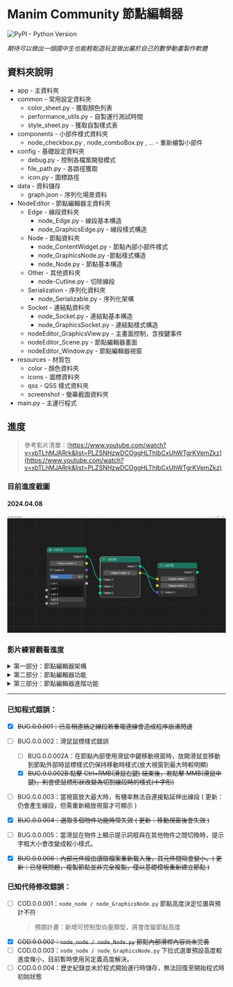 # Manim Community 節點編輯器
![PyPI - Python Version](https://img.shields.io/pypi/pyversions/Django)

_期待可以做出一個國中生也能輕鬆遊玩並做出屬於自己的數學動畫製作軟體_
## 資料夾說明
* app - 主資料夾
* common - 常用設定資料夾
  * color_sheet.py - 獲取顏色列表
  * performance_utils.py - 自製運行測試時間
  * style_sheet.py - 獲取自製樣式表
* components - 小部件樣式資料夾
  * node_checkbox.py , node_comboBox.py , ... -  重新繪製小部件
* config - 基礎設定資料夾
  * debug.py - 控制各檔案開發模式
  * file_path.py - 各路徑獲取
  * icon.py - 圖標路徑
* data - 資料儲存
  * graph.json - 序列化場景資料
* NodeEditor - 節點編輯器主資料夾
  * Edge - 線段資料夾
    * node_Edge.py - 線段基本構造
    * node_GraphicsEdge.py - 線段樣式構造
  * Node - 節點資料夾
    * node_ContentWidget.py - 節點內部小部件樣式
    * node_GraphicsNode.py -節點樣式構造
    * node_Node.py - 節點基本構造
  * Other - 其他資料夾
    * node-Cutline.py - 切除線段
  * Serialization - 序列化資料夾
    * node_Serializable.py - 序列化架構
  * Socket - 連結點資料夾
    * node_Socket.py - 連結點基本構造
    * node_GraphicsSocket.py - 連結點樣式構造
  * nodeEditor_GraphicsView.py - 主畫面控制，含按鍵事件
  * nodeEditor_Scene.py - 節點編輯器畫面
  * nodeEditor_Window.py - 節點編輯器視窗
* resources - 材質包
  * color - 顏色資料夾
  * icons - 圖標資料夾
  * qss - QSS 樣式資料夾
  * screenshot - 螢幕截圖資料夾
* main.py - 主運行程式

## 進度
> 參考影片清單：[https://www.youtube.com/watch?v=xbTLhMJARrk&list=PLZSNHzwDCOggHLThIbCxUhWTgrKVemZkz](https://www.youtube.com/watch?v=xbTLhMJARrk&list=PLZSNHzwDCOggHLThIbCxUhWTgrKVemZkz)

### 目前進度截圖
#### 2024.04.08
![2024.04.08進度螢幕截圖](app/resources/screenshot/20240408.png)

### 影片練習觀看進度
<details>
<summary>第一部分：節點編輯器架構</summary>

* [ ] [Node Editor in Python Tutorial Series: Introduction](https://www.youtube.com/watch?v=xbTLhMJARrk&list=PLZSNHzwDCOggHLThIbCxUhWTgrKVemZkz) (跳過)
* [ ] [Node Editor 00: Prerequisities - How to setup PyCharm](https://www.youtube.com/watch?v=YV1mEYd7nyM&list=PLZSNHzwDCOggHLThIbCxUhWTgrKVemZkz&index=2) (跳過)
* [x] [Node Editor Tutorial 01: How to create View, Scene and Grid Background](https://www.youtube.com/watch?v=YKpInnvaM-M&list=PLZSNHzwDCOggHLThIbCxUhWTgrKVemZkz&index=3)
* [x] [Node Editor Tutorial 02: How to add items to GraphicsView](https://www.youtube.com/watch?v=kvZVwaZ3WZE&list=PLZSNHzwDCOggHLThIbCxUhWTgrKVemZkz&index=4)
* [x] [Node Editor Tutorial 03: How to navigate scene](https://www.youtube.com/watch?v=5IKOIOg76so&list=PLZSNHzwDCOggHLThIbCxUhWTgrKVemZkz&index=5)
* [x] [Node Editor Tutorial 04: Implementing Scene](https://www.youtube.com/watch?v=MO2ptcCyacY&list=PLZSNHzwDCOggHLThIbCxUhWTgrKVemZkz&index=6)
* [x] [Node Editor Tutorial 05: How to implement Node](https://www.youtube.com/watch?v=CW6QQgUk2qI&list=PLZSNHzwDCOggHLThIbCxUhWTgrKVemZkz&index=7)
* [x] [Node Editor Tutorial 06: Implementing Node Content](https://www.youtube.com/watch?v=YaX8ZQnBgcc&list=PLZSNHzwDCOggHLThIbCxUhWTgrKVemZkz&index=8)
* [x] [Node Editor Tutorial 07: How to implement Sockets](https://www.youtube.com/watch?v=Rs5-Se2F3j8&list=PLZSNHzwDCOggHLThIbCxUhWTgrKVemZkz&index=9)
* [x] [Node Editor Tutorial 08: How to implement Edges](https://www.youtube.com/watch?v=Bis2KcGLfI4&list=PLZSNHzwDCOggHLThIbCxUhWTgrKVemZkz&index=10)
* [x] [Node Editor Tutorial 09: Positioning Edges and Debugging](https://www.youtube.com/watch?v=OPFloSj4GdE&list=PLZSNHzwDCOggHLThIbCxUhWTgrKVemZkz&index=11)
* [x] [Node Editor Tutorial 10: Finishing Edges and Socket Variations](https://www.youtube.com/watch?v=AoSKt36k9bk&list=PLZSNHzwDCOggHLThIbCxUhWTgrKVemZkz&index=12)
* [x] [Node Editor Tutorial 11: How to create Dragging Edge](https://www.youtube.com/watch?v=pk4v2xuXlm4&list=PLZSNHzwDCOggHLThIbCxUhWTgrKVemZkz&index=13)
* [x] [Node Editor Tutorial 12: Finishing Dragging Edge](https://www.youtube.com/watch?v=-VYcQojkloE&list=PLZSNHzwDCOggHLThIbCxUhWTgrKVemZkz&index=14)
* [x] [Node Editor Tutorial 13: How to implement Selecting Items](https://www.youtube.com/watch?v=efvvJHHLWxA&list=PLZSNHzwDCOggHLThIbCxUhWTgrKVemZkz&index=15)
* [x] [Node Editor Tutorial 14: Implementing Deleting Items](https://www.youtube.com/watch?v=POiyj0CbUpI&list=PLZSNHzwDCOggHLThIbCxUhWTgrKVemZkz&index=16)
* [x] [Node Editor Tutorial 15: Cutting Edges](https://www.youtube.com/watch?v=kH3s2ALpcLo&list=PLZSNHzwDCOggHLThIbCxUhWTgrKVemZkz&index=17)

</details>
<details>
<summary>第二部分：節點編輯器功能</summary>

* [x] [Node Editor Tutorial 16: Introduction to Serialization](https://www.youtube.com/watch?v=CNyHqmE5KoU&list=PLZSNHzwDCOggHLThIbCxUhWTgrKVemZkz&index=18)
* [x] [Node Editor Tutorial 17: Deserialization - File load](https://www.youtube.com/watch?v=R3Qh_JEnCoQ&list=PLZSNHzwDCOggHLThIbCxUhWTgrKVemZkz&index=19)
* [x] [Node Editor Tutorial 18: Undo & Redo #1 - Introduction](https://www.youtube.com/watch?v=dsgLJWBE_Lg&list=PLZSNHzwDCOggHLThIbCxUhWTgrKVemZkz&index=20)
* [x] [Node Editor Tutorial 19: Undo & Redo #2 - History Stack](https://www.youtube.com/watch?v=cWnrLndefPA&list=PLZSNHzwDCOggHLThIbCxUhWTgrKVemZkz&index=21)
* [x] [Node Editor Tutorial 20: Undo & Redo #3 - History Stamps](https://www.youtube.com/watch?v=ggFhdzPihzU&list=PLZSNHzwDCOggHLThIbCxUhWTgrKVemZkz&index=22)
* [x] [Node Editor Tutorial 21: How to implement Main Window with Menu](https://www.youtube.com/watch?v=1pbGasGZEbo&list=PLZSNHzwDCOggHLThIbCxUhWTgrKVemZkz&index=23)
* [x] [Node Editor Tutorial 22: How to implement Clipboard Operations](https://www.youtube.com/watch?v=ZW93RKjEWLM&list=PLZSNHzwDCOggHLThIbCxUhWTgrKVemZkz&index=24)
* [x] [Node Editor Tutorial 23: How to implement Clipboard Serialization](https://www.youtube.com/watch?v=PdqCogmBeXI&list=PLZSNHzwDCOggHLThIbCxUhWTgrKVemZkz&index=25)
* [ ] [Node Editor Tutorial 24: Bugfixing Crashes, Missing Edge](https://www.youtube.com/watch?v=FPP4RcGeQpU&list=PLZSNHzwDCOggHLThIbCxUhWTgrKVemZkz&index=26)
* [ ] [Node Editor Tutorial 25: Adding File Has Changed Dialog](https://www.youtube.com/watch?v=hxqDA1UQ03c&list=PLZSNHzwDCOggHLThIbCxUhWTgrKVemZkz&index=27)
* [ ] [Node Editor Tutorial 26: Socket with multiple Edges](https://www.youtube.com/watch?v=sKzNjQb3eWA&list=PLZSNHzwDCOggHLThIbCxUhWTgrKVemZkz&index=28)
* [ ] [Node Editor Tutorial 27: How to set up python package with tests and docs](https://www.youtube.com/watch?v=KPfrK8Smwrs&list=PLZSNHzwDCOggHLThIbCxUhWTgrKVemZkz&index=29)
</details>

<details>
<summary>第三部分：節點編輯器進階功能</summary>

* [ ] [Node Editor Tutorial 28: Calculator Example Introduction](https://www.youtube.com/watch?v=CQHqzVwXPVo&list=PLZSNHzwDCOggHLThIbCxUhWTgrKVemZkz&index=30)
</details>

---

### 已知程式錯誤：
* [X] ~~BUG.0.0.001：已互相連結之線段若重複連線會造成程序崩潰閃退~~
* [ ] BUG.0.0.002：滑鼠鼠標樣式錯誤
  * [ ] BUG.0.0.002A：在節點內部使用滑鼠中鍵移動視窗時，放開滑鼠並移動到節點外部時鼠標樣式仍保持移動時樣式(放大視窗到最大時較明顯)
  * [X] ~~BUG.0.0.002B:點擊 Ctrl+RMB(滑鼠右鍵) 結束後，若點擊 MMB(滑鼠中鍵)，則會使鼠標形狀改變為切割線段時的樣式(十字形)~~
* [ ] BUG.0.0.003：當視窗放大最大時，有機率無法自連接點延伸出線段 ( 更新：仍會產生線段，但需重新縮放視窗才可顯示 )
* [X] ~~BUG.0.0.004：選取多個物件功能時常失效 ( 更新：移動視窗後會失效 )~~
* [ ] BUG.0.0.005：當滑鼠在物件上顯示提示詞框與在其他物件之間切換時，提示字框大小會改變成較小樣式。
* [X] ~~BUG.0.0.006：內部元件經由讀取檔案重新載入後，其元件間隔會變小。( 更新：已發現問題，複製節點並非完全複製，僅以基礎模板重新建立節點 )~~


### 已知代待修改錯誤：
* [ ] COD.0.0.001：`node_node / node_GraphicsNode.py` 節點高度決定位置與預計不符
  > 預期計畫：新增可控制型向量類型，將會改變節點高度
* [x] ~~COD.0.0.002：`node_node / node_Node.py` 節點內部滑桿內容尚未完善~~
* [ ] COD.0.0.003：`node_node / node_GraphicsNode.py` 下拉式選單預設高度較進度條小，目前暫時使用另定義高度解決。
* [ ] COD.0.0.004：歷史紀錄並未於程式開始運行時儲存，無法回復至開始程式時初始狀態